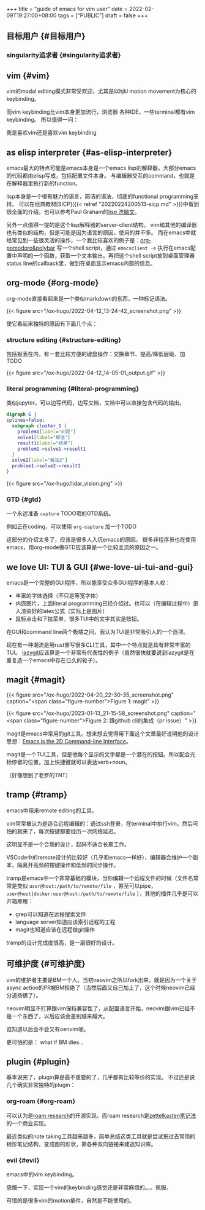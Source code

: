 +++
title = "guide of emacs for vim user"
date = 2022-02-09T19:27:00+08:00
tags = ["PUBLIC"]
draft = false
+++

## 目标用户 {#目标用户}


### singularity追求者 {#singularity追求者}


## vim {#vim}

vim的modal editing模式非常受欢迎，尤其是以hjkl motion movement为核心的keybinding。

而vim keybinding比vim本身更加流行，浏览器 各种IDE，一些terminal都有vim keybinding。
所以值得一问：

我是喜欢vim还是喜欢vim keybinding

<!--more-->


## as elisp interpreter {#as-elisp-interpreter}

emacs最大的特点可能是emacs本身是一个emacs lisp的解释器，大部分emacs的代码都由elisp写成，包括配置文件本身。
与编辑器交互的command，也就是在解释器里执行新的function。

lisp本身是一个很有魅力的语言，简洁的语法，彻底的functional programming支持。
可以在经典教材[SICP]({{< relref "20220224200513-sicp.md" >}})中看到很全面的介绍。也可以参考Paul Graham的[lisp 洗脑文](http://www.paulgraham.com/lisp.html)。

另外一点值得一提的是这个lisp解释器的server-client结构。
vim和其他的编译器也有类似的结构，但是可能是因为语言的原因，使用的并不多。
而在emacs中就经常见到一些很灵活的操作，一个我比较喜欢的例子是：[org-pomodoro&amp;polybar](https://colekillian.com/posts/org-pomodoro-and-polybar/)
写一个shell script，通过 `emacsclient -e` 执行在emacs配置中声明的一个函数，获取一个文本输出。再把这个shell script放到桌面管理器status line的callback里，做到在桌面显示emacs内部的信息。


## org-mode {#org-mode}

org-mode直接看起来是一个类似markdown的东西，一种标记语法。

{{< figure src="/ox-hugo/2022-04-12_13-24-42_screenshot.png" >}}

使它看起来独特的原因有下面几个点：


### structure editing {#structure-editing}

包括报表在内，有一套比较方便的键盘操作：交换章节、提高/降低层级、加TODO

{{< figure src="/ox-hugo/2022-04-12_14-05-01_output.gif" >}}


### literal programming {#literal-programming}

类似jupyter，可以边写代码，边写文档，文档中可以直接包含代码的输出。

```dot
digraph G {
splines=false;
  subgraph cluster_1 {
    problem1[label="问题"]
    solve1[label="解法"]
    result1[label="结果"]
    problem1->solve1->result1
  }
  solve2[label="解法2"]
  problem1->solve2->result1
}
```

{{< figure src="/ox-hugo/lidar_vision.png" >}}


### GTD {#gtd}

一个永远准备 `capture` TODO项的GTD系统。

例如正在coding，可以使用 `org-capture` 加一个TODO

这部分的介绍太多了，应该是很多人入坑emacs的原因。
很多非程序员也在使用emacs，用org-mode做GTD应该算是一个比较主流的原因之一。


## we love UI: TUI &amp; GUI {#we-love-ui-tui-and-gui}

emacs是一个完整的GUI程序，所以能享受众多GUI程序的基本人权：

-   丰富的字体选择（不只是等宽字体）
-   内嵌图片，上面literal programming已经介绍过。也可以（在编辑过程中）嵌入渲染好的latex公式（实际上是图片）
-   鼠标点击和下拉菜单，很多TUI中的文字其实是按钮。

在GUI和command line两个极端之间，我认为TUI是非常吸引人的一个选项。

现在有一种潮流是用rust重写很多CLI工具，其中一个特点就是具有非常丰富的TUI。
[lazygit](https://github.com/jesseduffield/lazygit)应该算是一个非常有代表性的例子（虽然很快就要说到lazygit是在重复造一个emacs中存在已久的轮子）。


## magit {#magit}

{{< figure src="/ox-hugo/2022-04-20_22-30-35_screenshot.png" caption="<span class=\"figure-number\">Figure 1: </span>magit" >}}

{{< figure src="/ox-hugo/2023-01-13_21-15-58_screenshot.png" caption="<span class=\"figure-number\">Figure 2: </span>跟github cli的集成（pr issue）" >}}

magit是emacs中常用的git工具。想来想去觉得用下面这个文章最好说明他的设计思想：[Emacs is the 2D Command-line Interface](https://hongchao.me/cli-and-emacs/)。

magit是一个TUI工具，但是他每个显示的文字都是一个潜在的按钮。所以配合光标停留的位置，加上快捷键就可以表达verb+noun。

（好像想到了老罗的TNT）


## tramp {#tramp}

emacs中用来remote editing的工具。

vim常常被认为是适合远程编辑的：通过ssh登录，在terminal中执行vim。然后可怕的就来了，每次按键都要经历一次网络延迟。

这明显不是一个合理的设计，起码不适合长期工作。

VSCode中的remote设计的比较好（几乎和emacs一样好），编辑器会维护一个副本，隔离开高频的按键操作和低频的同步操作。

tramp是emacs中一个非常基础的模块，当你编辑一个远程文件的时候（文件名常常是类似 `user@host:/path/to/remote/file` ，甚至可以pipe， `user@host|docker:user@host:/path/to/remote/file` ），其他的插件几乎是可以开箱即用：

-   grep可以知道在远程搜索文件
-   language server知道应该索引远程的工程
-   magit也知道应该在远程做git操作

tramp的设计完成度很高，是一层很好的设计。


## 可维护度 {#可维护度}

vim的维护者主要是BM一个人。当初neovim之所以fork出来，就是因为一个关于async action的PR被BM拒绝了（当然后面又自己加上了，这个时候neovim已经分道扬镳了）。

neovim明显不打算跟vim保持兼容性了，从配置语言开始，neovim跟vim已经不是一个东西了，以后应该会差别越来越大。

谁知道以后会不会又有oenvim呢。

更可怕的是： what if BM dies...


## plugin {#plugin}

基本说完了，plugin算是最不重要的了，几乎都有比较等价的实现。
不过还是说几个确实非常独特的plugin：


### org-roam {#org-roam}

可以认为是[roam research](https://roamresearch.com/)的开源实现。而roam research是[zettelkasten笔记法](https://en.wikipedia.org/wiki/Zettelkasten)的一个商业实现。

最近类似的note taking工具越来越多，简单总结这类工具就是尝试把过去常用的树形笔记结构，变成图的形状，靠各种双向链接来建造知识库。


### evil {#evil}

emacs中的vim keybinding。

感慨一下，实现一个vim的keybinding感觉还是非常麻烦的。。。佩服。

可惜的是很多vim的motion插件，自然是不能使用的。
